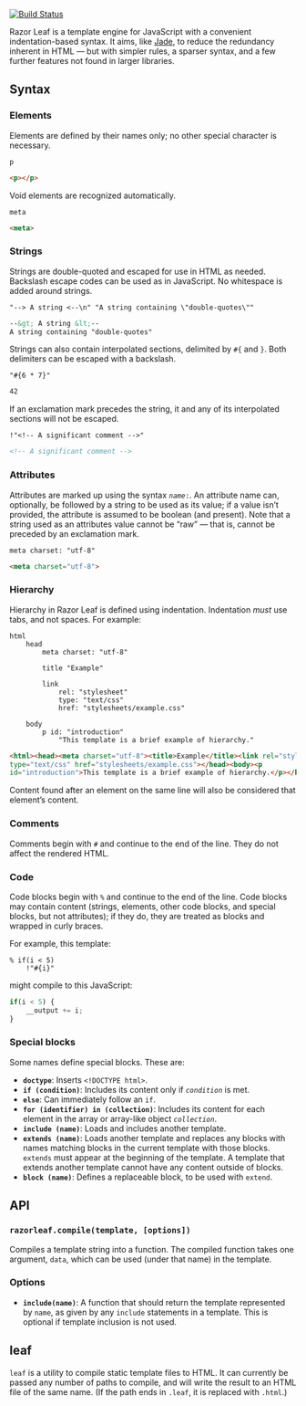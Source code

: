 [![Build Status](https://travis-ci.org/campersander/razorleaf.png)](https://travis-ci.org/campersander/razorleaf)

Razor Leaf is a template engine for JavaScript with a convenient
indentation-based syntax. It aims, like [Jade], to reduce the redundancy
inherent in HTML — but with simpler rules, a sparser syntax, and a few further
features not found in larger libraries.

## Syntax

### Elements

Elements are defined by their names only; no other special character is
necessary.

```
p
```

```html
<p></p>
```

Void elements are recognized automatically.

```
meta
```

```html
<meta>
```

### Strings

Strings are double-quoted and escaped for use in HTML as needed. Backslash
escape codes can be used as in JavaScript. No whitespace is added
around strings.

```
"--> A string <--\n" "A string containing \"double-quotes\""
```

```html
--&gt; A string &lt;--
A string containing "double-quotes"
```

Strings can also contain interpolated sections, delimited by `#{` and `}`.
Both delimiters can be escaped with a backslash.

```
"#{6 * 7}"
```

```html
42
```

If an exclamation mark precedes the string, it and any of its interpolated
sections will not be escaped.

```
!"<!-- A significant comment -->"
```

```html
<!-- A significant comment -->
```

### Attributes

Attributes are marked up using the syntax <code><i>name</i>:</code>.
An attribute name can, optionally, be followed by a string to be used as
its value; if a value isn’t provided, the attribute is assumed to be boolean
(and present). Note that a string used as an attributes value cannot be “raw”
— that is, cannot be preceded by an exclamation mark.

```
meta charset: "utf-8"
```

```html
<meta charset="utf-8">
```

### Hierarchy

Hierarchy in Razor Leaf is defined using indentation. Indentation *must* use
tabs, and not spaces. For example:

```
html
	head
		meta charset: "utf-8"

		title "Example"

		link
			rel: "stylesheet"
			type: "text/css"
			href: "stylesheets/example.css"

	body
		p id: "introduction"
			"This template is a brief example of hierarchy."
```

```html
<html><head><meta charset="utf-8"><title>Example</title><link rel="stylesheet"
type="text/css" href="stylesheets/example.css"></head><body><p
id="introduction">This template is a brief example of hierarchy.</p></body></html>
```

Content found after an element on the same line will also be considered that
element’s content.

### Comments

Comments begin with `#` and continue to the end of the line. They do not affect
the rendered HTML.

### Code

Code blocks begin with `%` and continue to the end of the line.
Code blocks may contain content (strings, elements, other code blocks,
and special blocks, but not attributes); if they do, they are treated as blocks
and wrapped in curly braces.

For example, this template:

```
% if(i < 5)
	!"#{i}"
```

might compile to this JavaScript:

```javascript
if(i < 5) {
    __output += i;
}
```

### Special blocks

Some names define special blocks. These are:

- **`doctype`**: Inserts `<!DOCTYPE html>`.
- **`if (condition)`**: Includes its content only if *`condition`* is met.
- **`else`**: Can immediately follow an `if`.
- **`for (identifier) in (collection)`**: Includes its content for each element
  in the array or array-like object *`collection`*.
- **`include (name)`**: Loads and includes another template.
- **`extends (name)`**: Loads another template and replaces any blocks
  with names matching blocks in the current template with those blocks.
  `extends` must appear at the beginning of the template. A template that
  extends another template cannot have any content outside of blocks.
- **`block (name)`**: Defines a replaceable block, to be used with `extend`.

## API

### `razorleaf.compile(template, [options])`

Compiles a template string into a function. The compiled function takes
one argument, `data`, which can be used (under that name) in the template.

### Options

- **`include(name)`**: A function that should return the template represented
  by `name`, as given by any `include` statements in a template. This is
  optional if template inclusion is not used.

## leaf

`leaf` is a utility to compile static template files to HTML. It can currently
be passed any number of paths to compile, and will write the result to an HTML
file of the same name. (If the path ends in `.leaf`, it is replaced
with `.html`.)

[Jade]: http://jade-lang.com/
